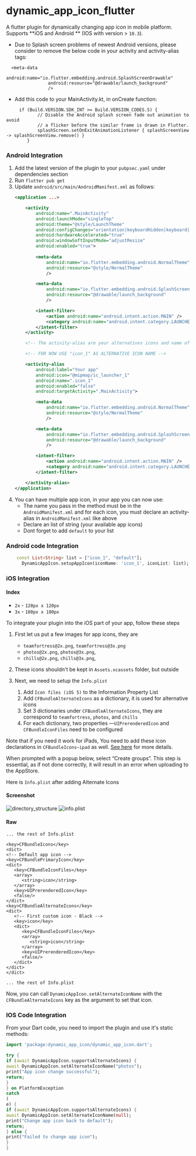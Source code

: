 # dynamic_app_icon_flutter

A flutter plugin for dynamically changing app icon in mobile platform. Supports **iOS and Android
** (IOS with version > `10.3`).

* Due to Splash screen problems of newest Android versions, please consider to remove the below code in your activity and activity-alias tags:

```
  <meta-data
                android:name="io.flutter.embedding.android.SplashScreenDrawable"
                android:resource="@drawable/launch_background"
                />
```

* Add this code to your MainActivity.kt, in onCreate function:

```
	 if (Build.VERSION.SDK_INT >= Build.VERSION_CODES.S) {
            // Disable the Android splash screen fade out animation to avoid
            // a flicker before the similar frame is drawn in Flutter.
            splashScreen.setOnExitAnimationListener { splashScreenView -> splashScreenView.remove() }
        }
```

### Android  Integration

1. Add the latest version of the plugin to your `pubpsec.yaml` under dependencies section
2. Run `flutter pub get`
3. Update `android/src/main/AndroidManifest.xml` as follows:
    ```xml
    <application ...>

        <activity
            android:name=".MainActivity"
            android:launchMode="singleTop"
            android:theme="@style/LaunchTheme"
            android:configChanges="orientation|keyboardHidden|keyboard|screenSize|smallestScreenSize|locale|layoutDirection|fontScale|screenLayout|density|uiMode"
            android:hardwareAccelerated="true"
            android:windowSoftInputMode="adjustResize"
            android:enabled="true">
				
            <meta-data
                android:name="io.flutter.embedding.android.NormalTheme"
                android:resource="@style/NormalTheme"
                />

            <meta-data
                android:name="io.flutter.embedding.android.SplashScreenDrawable"
                android:resource="@drawable/launch_background"
                />

            <intent-filter>
                <action android:name="android.intent.action.MAIN" />
                <category android:name="android.intent.category.LAUNCHER" />
            </intent-filter>
        </activity>

        <!-- The activity-alias are your alternatives icons and name of your app, the default one must be enabled (and the others disabled) and the name must be ".DEFAULT". All the names of your activity-alias' name must begin with a dot. -->

        <!-- FOR NOW USE "icon_1" AS ALTERNATIVE ICON NAME -->

        <activity-alias
            android:label="Your app"
            android:icon="@mipmap/ic_launcher_1"
            android:name=".icon_1"
            android:enabled="false"
            android:targetActivity=".MainActivity">

            <meta-data
                android:name="io.flutter.embedding.android.NormalTheme"
                android:resource="@style/NormalTheme"
                />

            <meta-data
                android:name="io.flutter.embedding.android.SplashScreenDrawable"
                android:resource="@drawable/launch_background"
                />

            <intent-filter>
                <action android:name="android.intent.action.MAIN" />
                <category android:name="android.intent.category.LAUNCHER" />
            </intent-filter>

        </activity-alias>
    </application>
    ```
4. You can have multiple app icon, in your app you can now use:
    * The name you pass in the method must be in the `AndroidManifest.xml` and for each icon, you
      must declare an activity-alias in `AndroidManifest.xml` like above
    * Declare an list of string (your available app icons)
    * Dont forget to add `default` to your list

### Android code Integration

```dart
    const List<String> list = ["icon_1", "default"];
      DynamicAppIcon.setupAppIcon(iconName: 'icon_1', iconList: list);
```      

### iOS Integration

#### Index

* `2x` - `120px x 120px`
* `3x` - `180px x 180px`

To integrate your plugin into the iOS part of your app, follow these steps

1. First let us put a few images for app icons, they are
    * `teamfortress@2x.png`, `teamfortress@3x.png`
    * `photos@2x.png`, `photos@3x.png`,
    * `chills@2x.png`, `chills@3x.png`,
2. These icons shouldn't be kept in `Assets.xcassets` folder, but outside

3. Next, we need to setup the `Info.plist`
    1. Add `Icon files (iOS 5)` to the Information Property List
    2. Add `CFBundleAlternateIcons` as a dictionary, it is used for alternative icons
    3. Set 3 dictionaries under `CFBundleAlternateIcons`, they are correspond
       to `teamfortress`, `photos`, and `chills`
    4. For each dictionary, two properties —`UIPrerenderedIcon` and `CFBundleIconFiles` need to be
       configured

Note that if you need it work for iPads, You need to add these icon declarations
in `CFBundleIcons~ipad` as
well. [See here](https://developer.apple.com/library/archive/documentation/General/Reference/InfoPlistKeyReference/Articles/CoreFoundationKeys.html#//apple_ref/doc/uid/TP40009249-SW14)
for more details.

When prompted with a popup below, select “Create groups”. This step is essential, as if not done correctly, it will result in an error when uploading to the AppStore.

Here is `Info.plist` after adding Alternate Icons

#### Screenshot

![directory_structure](https://miro.medium.com/v2/resize:fit:1400/format:webp/1*bNWtT-NoJzEnGzXONyC8aQ.png)
![info.plist](https://raw.githubusercontent.com/tastelessjolt/flutter_dynamic_icon/master/imgs/info-plist.png)

#### Raw

```
... the rest of Info.plist

<key>CFBundleIcons</key>
<dict>
<!-- Default app icon -->
<key>CFBundlePrimaryIcon</key>
<dict>
   <key>CFBundleIconFiles</key>
   <array>
      <string>icon</string>
   </array>
   <key>UIPrerenderedIcon</key>
   <false/>
</dict>
<key>CFBundleAlternateIcons</key>
<dict>
   <!-- First custom icon - Black -->
   <key>icon</key>
   <dict>
      <key>CFBundleIconFiles</key>
      <array>
         <string>icon</string>
      </array>
      <key>UIPrerenderedIcon</key>
      <false/>
   </dict>
</dict>
</dict>

... the rest of Info.plist
```

Now, you can call `DynamicAppIcon.setAlternateIconName` with the `CFBundleAlternateIcons` key as
the argument to set that icon.

### IOS Code Integration

From your Dart code, you need to import the plugin and use it's static methods:

```dart 
import 'package:dynamic_app_icon/dynamic_app_icon.dart';

try {
if (await DynamicAppIcon.supportsAlternateIcons) {
await DynamicAppIcon.setAlternateIconName("photos");
print("App icon change successful");
return;
}
} on PlatformException
catch
(
e) {
if (await DynamicAppIcon.supportsAlternateIcons) {
await DynamicAppIcon.setAlternateIconName(null);
print("Change app icon back to default");
return;
} else {
print("Failed to change app icon");
}
}

```
